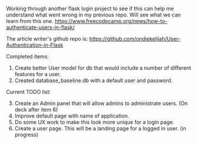 Working through another flask login project to see if this can help me understand what went wrong in my previous repo. 
Will see what we can learn from this one.
https://www.freecodecamp.org/news/how-to-authenticate-users-in-flask/

The article writer's github repo is:
https://github.com/ondiekelijah/User-Authentication-in-Flask

Completed items:
1. Create better User model for db that would include a number of different features for a user.
2. Created database_baseline.db with a default user and password. 

Current TODO list:


3. Create an Admin panel that will allow admins to administrate users. (On deck after item 6)
4. Improve default page with name of application.
5. Do some UX work to make this look more unique for a login page.
6. Create a user page. This will be a landing page for a logged in user. (in progress)